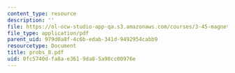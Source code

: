 ```yaml
---
content_type: resource
description: ''
file: https://ol-ocw-studio-app-qa.s3.amazonaws.com/courses/3-45-magnetic-materials-spring-2004/0fc5740dfa8ae3619da85a98cc00976e_probs_8.pdf
file_type: application/pdf
parent_uid: 979d0a8f-4c6b-edab-341d-9492954cabb9
resourcetype: Document
title: probs_8.pdf
uid: 0fc5740d-fa8a-e361-9da8-5a98cc00976e
---
```

